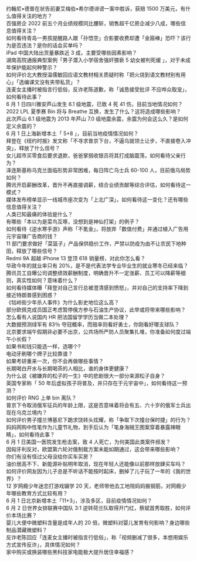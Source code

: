 约翰尼•德普在状告前妻艾梅伯•希尔德诽谤一案中胜诉，获赔 1500 万美元，有什么值得关注的地方？  
百强房企 2022 前五个月业绩规模同比腰斩，销售超千亿房企减少八成，哪些信息值得关注？  
如何看待青岛一男孩提醒路人跟「孙悟空」合影要收费却遭「金箍棒」恐吓？该行为是否违法？是你的话会买单吗？  
iPad 中国大陆出货量暴跌近 3 成，主要受哪些因素影响？  
湖南高院通报典型案例「男子潜入小学宿舍强奸猥亵 5 幼女被判死缓 」，对于未成年保护能起何种警示？  
如何评价北大教授温儒敏回应语文教材相关质疑时称「把火烧到语文教材别有用心」「选编课文没有夹带私货」？  
连麦女主播时被指言行低俗，反诈老陈道歉，称「诚恳接受批评 不应哗众取宠」，如何看待此事？  
6 月 1 日四川雅安芦山发生 6.1 级地震，已致 4 死 41 伤，目前当地情况如何？  
2022 LPL 夏季赛 Bin 将与 Breathe 互换，发生了什么？这将造成哪些影响？  
此次芦山 6.1 级地震为 2013 年芦山 7.0 级地震余震，余震为何会这么久？是如何定义余震的？  
6 月 1 日上海新增本土「 5+8 」，目前当地疫情情况如何？  
拜登在《纽约时报》发文称「不寻求普京下台，不逼乌就领土让步，不直接卷入冲突」，释放了什么信号？  
女儿超市买零食后要求退款，爸爸掌掴收银员将其打成脑震荡，如何看待父亲行为？  
泽连斯基称乌克兰面临形势非常困难，每日阵亡乌士兵 60-100 人，目前俄乌局势如何？  
腾讯开启薪酬改革，晋升不再直接调薪，结合业绩贡献等综合评估，如何看待这一模式？  
媒体发布榜单显示一线城市座次变为「上北广深」，如何看待这一变化？还有哪些信息值得关注？  
人类已知最痛的体验是什么？  
有哪些「本以为是菜鸟互啄，没想到是神仙打架」的例子？  
如何看待《逆水寒手游》声称「不氪金」，将放弃「数值付费」并通过植入广告用元宇宙赚广告商的钱？  
11 部门要求做好「菜篮子」产品保供稳价工作，严禁以防疫为由不让农民下地种田，释放了哪些信号？  
Redmi 9A 超越 iPhone 13 登顶 618 销量榜，对此你怎么看？  
华政今年的就业率只有 20%，是不是代表法学专业毕业生的就业寒冬已经来临？  
腾讯员工自曝公司调整绩效薪酬制度，明确晋升不一定涨薪、员工可以降薪等细则，真实性如何？意味着什么？  
如何看待媒体曝「拜登对自己言行总被澄清感到愤怒」，并对自己的支持率下降到接近特朗普感到困惑？  
《牯岭街少年杀人事件》为什么影史地位这么高？  
部分欧佩克成员国正考虑暂停俄方参与石油生产协议，此举或将带来哪些影响？  
怎么看有人说国内 HR 把法国留学学历当做二本处理？  
大数据预测绿军有 83％ 夺冠概率，而赔率则看好勇士，你刚看好哪支球队？  
北京要求端午假期非必要不出京，公共场所严防人员聚集扎堆，你准备如何度过端午小长假？  
如果书和钱只能选一样，选哪个?  
电动牙刷哪个牌子比较靠谱？  
如果考研重来一次，你不会再做哪些事情？  
长期喝白开水与长期喝茶的人相比，谁的身体更健康？  
为什么说《被嫌弃的松子的一生》中的悲剧很大一部分来源松子自身？  
英国专家称「 50 年后虚拟孩子将普及，并只存在于元宇宙中」，如何看待这一预测？  
如何评价 RNG 上单 bin 离队？  
普京下令取消俄军征兵的年龄上限，这是否意味着将会有五、六十岁的俄军士兵出现在乌克兰境内？  
如何评价男子撞兰博基尼下跪求饶转头炫耀，称「争取下次撞台保时捷」的行为？  
妈妈网购中性笔作为儿童节礼物，到手后认为「笔身海贼王图案穿着暴露辣眼睛」，如何看待此事？  
6 月 1 日美国一医院发生枪击案，致 4 人死亡，为何美国此类案件频发？  
因匈牙利反对，欧盟第六轮对俄制裁方案未能如期通过，这会带来哪些影响？  
你们有没有怪过父母没给你买车买房？  
油价居高不下、新能源补贴明年取消，现在年轻人还能像以前那样放肆买车吗？  
如何评价网友因为儿子总是不听话不能按时起床，删掉了儿子玩了一年的《我的世界》？  
12 岁网瘾少年迷恋打游戏辍学 20 天，老师带他去工地陪妈妈搬钢筋，对网瘾少年哪些教育方式比较有用？  
6 月 1 日北京新增本土「11+3」，涉及多区，目前疫情情况如何？  
6 月 2 日世界女排联赛中国队 3:1 逆转荷兰队取得开门红，蔡斌首秀取胜，如何评价本场比赛？  
婴儿大便中微塑料含量是成年人的 20 倍，微塑料对婴儿发育有何影响？身边哪些制品潜藏微塑料？  
反诈老陈回应「连麦女主播时被指言行低俗」，称「视频删减了很多，本想用娱乐方式宣传反诈」，具体情况如何？  
家中购买或换装哪些黑科技家电能极大提升居住幸福感？  
